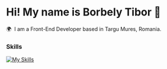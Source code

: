 Hi! My name is Borbely Tibor 👋
========================================================================================================================================

🌍  I am a Front-End Developer based in Targu Mures, Romania.
<br/>

### Skills

[![My Skills](https://skillicons.dev/icons?i=html,css)](https://skillicons.dev) &nbsp;&nbsp;&nbsp;&nbsp;&nbsp;
